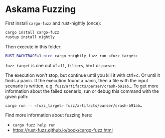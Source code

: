 # Askama Fuzzing

First install `cargo-fuzz` and rust-nightly (once):

```sh
cargo install cargo-fuzz
rustup install nightly
```

Then execute in this folder:

```sh
RUST_BACKTRACE=1 nice cargo +nightly fuzz run <fuzz_target>
```

`fuzz_target` is one out of `all`, `filters`, `html` or `parser`.

The execution won't stop, but continue until you kill it with ctrl+c.
Or until it finds a panic.
If the execution found a panic, then a file with the input scenario is written, e.g.
`fuzz/artifacts/parser/crash-b91ab…`.
To get more information about the failed scenario, run or debug this command with the given path:

```sh
cargo run -- <fuzz_target> fuzz/artifacts/parser/crash-b91ab…
``` 

Find more information about fuzzing here:

* `cargo fuzz help run`
* <https://rust-fuzz.github.io/book/cargo-fuzz.html>
